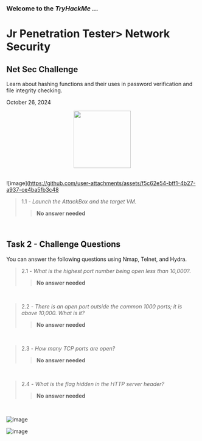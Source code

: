 <h3> Welcome to the <em>TryHackMe ...</em></h3>
<h1>Jr Penetration Tester> Network Security</h1>
<h2>Net Sec Challenge</h2>
<p>Learn about hashing functions and their uses in password verification and file integrity checking.</p>
<p>October 26, 2024<br></p>

<div style="display: flex; justify-content: center; align-items: center;">
    <img src="https://github.com/user-attachments/assets/fecea527-3b2e-480c-94cf-6edf70be0a50" width="150px" height="150px"/>
</div>
<br>

![image](https://github.com/user-attachments/assets/f5c62e54-bff1-4b27-a937-ce4ba5fb3c48


> 1.1 - <em>Launch the AttackBox and the target VM.</em><br>
>> <strong>No answer needed</strong><br>
<p><br></p>

<h2>Task 2 - Challenge Questions</h2>
<p>You can answer the following questions using Nmap, Telnet, and Hydra.</p>

> 2.1 - <em>What is the highest port number being open less than 10,000?.</em><br>
>> <strong>No answer needed</strong><br>
<p><br></p>

> 2.2 - <em>There is an open port outside the common 1000 ports; it is above 10,000. What is it?</em><br>
>> <strong>No answer needed</strong><br>
<p><br></p>

> 2.3 - <em>How many TCP ports are open?</em><br>
>> <strong>No answer needed</strong><br>
<p><br></p>

> 2.4 - <em>What is the flag hidden in the HTTP server header?</em><br>
>> <strong>No answer needed</strong><br>
<p><br></p>



![image](https://github.com/user-attachments/assets/18e7fef9-9b1a-44e2-be22-73201182501e)


![image](https://github.com/user-attachments/assets/dd0ab550-ae6d-47d1-b7f0-ca1f710f89d8)

